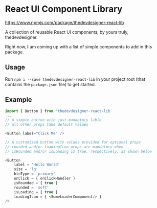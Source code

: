 # React UI Component Library

https://www.npmjs.com/package/thedevdesigner-react-lib

A collection of reusable React UI components, by yours truly, thedevdesigner.

Right now, I am coming up with a list of simple components to add in this package.

## Usage

Run `npm i --save thedevdesigner-react-lib` in your project root (that contains the `package.json` file) to get started.

## Example

``` javascript
import { Button } from 'thedevdesigner-react-lib
...
// A simple button with just mandatory lable
// all other props take default values

<Button label="Click Me" />

// A customised button with values provided for optional props
// rounded and/or loadingIcon props are mandatory when
// isRounded and/or isLoading is true, respectively, as shown below

<Button
    label = 'Hello World' 
    size = 'lg' 
    btnType = 'primary' 
    onClick = { onClickHandler } 
    isRounded = { true }
    rounded = 'soft'
    isLoading = { true }
    loadingIcon = { <SomeLoaderComponent/> }
/>
```
